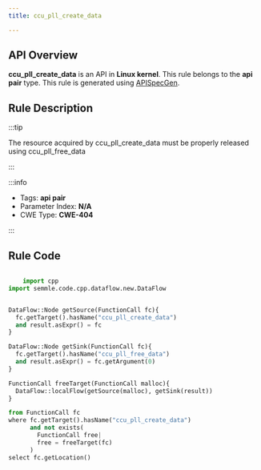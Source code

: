 ```yaml
---
title: ccu_pll_create_data

---
```



## API Overview
**ccu_pll_create_data** is an API in **Linux kernel**. This rule belongs to the **api pair** type. This rule is generated using [APISpecGen](../../tools/APISpecGen).
## Rule Description

:::tip

The resource acquired by ccu_pll_create_data must be properly released using ccu_pll_free_data

:::

:::info

- Tags: **api pair**
- Parameter Index: **N/A**
- CWE Type: **CWE-404**

:::

## Rule Code
```python

    import cpp
import semmle.code.cpp.dataflow.new.DataFlow


DataFlow::Node getSource(FunctionCall fc){
  fc.getTarget().hasName("ccu_pll_create_data")
  and result.asExpr() = fc
}

DataFlow::Node getSink(FunctionCall fc){
  fc.getTarget().hasName("ccu_pll_free_data")
  and result.asExpr() = fc.getArgument(0)
}

FunctionCall freeTarget(FunctionCall malloc){
  DataFlow::localFlow(getSource(malloc), getSink(result))
}

from FunctionCall fc
where fc.getTarget().hasName("ccu_pll_create_data")
      and not exists(
        FunctionCall free| 
        free = freeTarget(fc)
      )
select fc.getLocation()

    
```